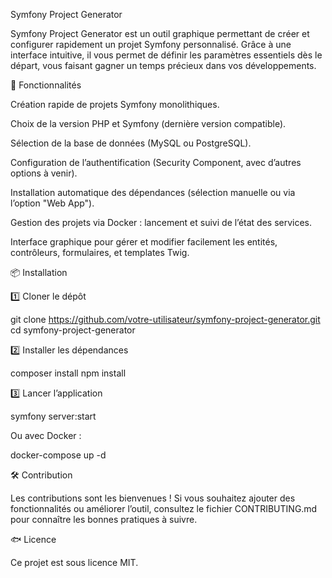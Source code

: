 Symfony Project Generator

Symfony Project Generator est un outil graphique permettant de créer et configurer rapidement un projet Symfony personnalisé. Grâce à une interface intuitive, il vous permet de définir les paramètres essentiels dès le départ, vous faisant gagner un temps précieux dans vos développements.

🚀 Fonctionnalités

Création rapide de projets Symfony monolithiques.

Choix de la version PHP et Symfony (dernière version compatible).

Sélection de la base de données (MySQL ou PostgreSQL).

Configuration de l’authentification (Security Component, avec d’autres options à venir).

Installation automatique des dépendances (sélection manuelle ou via l’option "Web App").

Gestion des projets via Docker : lancement et suivi de l’état des services.

Interface graphique pour gérer et modifier facilement les entités, contrôleurs, formulaires, et templates Twig.

📦 Installation

1️⃣ Cloner le dépôt

git clone https://github.com/votre-utilisateur/symfony-project-generator.git
cd symfony-project-generator

2️⃣ Installer les dépendances

composer install
npm install

3️⃣ Lancer l’application

symfony server:start

Ou avec Docker :

docker-compose up -d

🛠 Contribution

Les contributions sont les bienvenues ! Si vous souhaitez ajouter des fonctionnalités ou améliorer l’outil, consultez le fichier CONTRIBUTING.md pour connaître les bonnes pratiques à suivre.

🐟 Licence

Ce projet est sous licence MIT.

